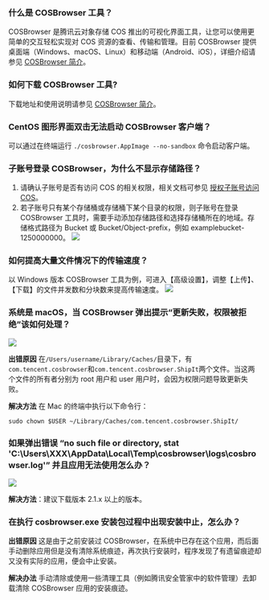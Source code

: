 ### 什么是 COSBrowser 工具？

COSBrowser 是腾讯云对象存储 COS 推出的可视化界面工具，让您可以使用更简单的交互轻松实现对 COS 资源的查看、传输和管理。目前 COSBrowser 提供桌面端（Windows、macOS、Linux）和移动端（Android、iOS），详细介绍请参见 [COSBrowser 简介](https://cloud.tencent.com/document/product/436/11366)。


### 如何下载 COSBrowser 工具?

下载地址和使用说明请参见 [COSBrowser 简介](https://cloud.tencent.com/document/product/436/11366)。

### CentOS 图形界面双击无法启动 COSBrowser 客户端？

可以通过在终端运行 `./cosbrowser.AppImage --no-sandbox` 命令启动客户端。


### 子账号登录 COSBrowser，为什么不显示存储路径？

1. 请确认子账号是否有访问 COS 的相关权限，相关文档可参见 [授权子账号访问 COS](https://cloud.tencent.com/document/product/436/11714)。
2. 若子账号只有某个存储桶或存储桶下某个目录的权限，则子账号在登录 COSBrowser 工具时，需要手动添加存储路径和选择存储桶所在的地域。存储格式路径为 Bucket 或 Bucket/Object-prefix，例如 examplebucket-1250000000。
![](https://main.qcloudimg.com/raw/22a255293a563599d7fb8edecd9ef346.jpg)


### 如何提高大量文件情况下的传输速度？

以 Windows 版本 COSBrowser 工具为例，可进入【高级设置】，调整【上传】、【下载】的文件并发数和分块数来提高传输速度。
![](https://main.qcloudimg.com/raw/ad8be3a2089d5af1734b4784d546cfdb.jpg)


### 系统是 macOS，当 COSBrowser 弹出提示“更新失败，权限被拒绝”该如何处理？
![](https://main.qcloudimg.com/raw/92e858abfde48fd0738459bd31c8da7f.png)

**出错原因**
在`/Users/username/Library/Caches/`目录下，有`com.tencent.cosbrowser`和`com.tencent.cosbrowser.ShipIt`两个文件。当这两个文件的所有者分别为 root 用户和 user 用户时，会因为权限问题导致更新失败。

**解决方法**
在 Mac 的终端中执行以下命令行：
```plaintext
sudo chown $USER ~/Library/Caches/com.tencent.cosbrowser.ShipIt/
```

### 如果弹出错误  “no such file or directory, stat 'C:\Users\XXX\AppData\Local\Temp\cosbrowser\logs\cosbrowser.log'” 并且应用无法使用怎么办？

![](https://main.qcloudimg.com/raw/42629a0686b7a892fef8946e547c9ef6.png)

**解决方法**：建议下载版本 2.1.x 以上的版本。

### 在执行 cosbrowser.exe 安装包过程中出现安装中止，怎么办？

**出错原因**
这是由于之前安装过 COSBrowser，在系统中已存在这个应用，而后面手动删除应用但是没有清除系统痕迹，再次执行安装时，程序发现了有遗留痕迹却又没有实际的应用，便会中止安装。

**解决办法**
手动清除或使用一些清理工具（例如腾讯安全管家中的软件管理）去卸载清除 COSBrowser 应用的安装痕迹。

